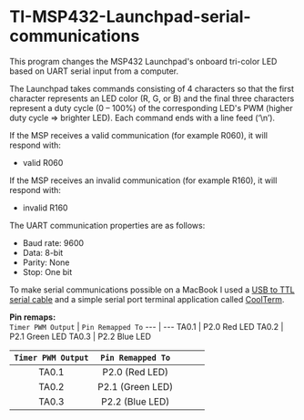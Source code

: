 # TI-MSP432-Launchpad-serial-communications
This program changes the MSP432 Launchpad's onboard tri-color LED based on UART serial input from a computer.  

The Launchpad takes commands consisting of 4 characters so that the first character represents an LED color (R, G, or B) and the final three characters represent a duty cycle (0 – 100%) of the corresponding LED's PWM (higher duty cycle => brighter LED). Each command ends with a line feed (‘\n’).  


If the MSP receives a valid communication (for example R060), it will respond with: 
* valid R060

If the MSP receives an invalid communication (for example R160), it will respond with: 
* invalid R160

The UART communication properties are as follows: 
* Baud rate: 9600
* Data: 8-bit
* Parity: None
* Stop: One bit

To make serial communications possible on a MacBook I used a [USB to TTL serial cable](https://www.adafruit.com/product/954 "Adafruit - USB to TTL") and a simple serial port terminal application called [CoolTerm](https://freeware.the-meiers.org "freeware.the-meiers.org").

**Pin remaps:**  
`Timer PWM Output` | `Pin Remapped To`
--- | ---
TA0.1 | P2.0 Red LED
TA0.2 | P2.1 Green LED
TA0.3 | P2.2 Blue LED

| `Timer PWM Output` | `Pin Remapped To` |   |   |   |
|:-:|:-:|---|---|---|
| TA0.1 | P2.0 (Red LED) |   |   |   |
| TA0.2 | P2.1 (Green LED) |   |   |   |
| TA0.3 | P2.2 (Blue LED) |   |   |   |
